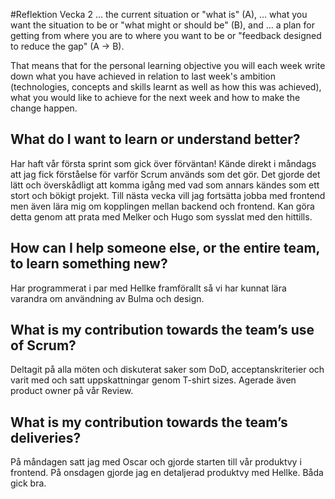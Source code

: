 #Reflektion Vecka 2
... the current situation or "what is" (A), 
... what you want the situation to be or "what might or should be" (B), and 
... a plan for getting from where you are to where you want to be or "feedback designed to reduce 
the gap" (A -> B).

That means that for the personal learning objective you will each week write down what you have 
achieved in relation to last week's ambition (technologies, concepts and skills learnt as well as 
how this was achieved), what you would like to achieve for the next week and how to make the change 
happen. 

## What do I want to learn or understand better?
Har haft vår första sprint som gick över förväntan! Kände direkt i måndags att jag fick förståelse för varför Scrum används som det gör. Det gjorde det lätt och överskådligt att komma igång med vad som annars kändes som ett stort och bökigt projekt. Till nästa vecka vill jag fortsätta jobba med frontend men även lära mig om kopplingen mellan backend och frontend. Kan göra detta genom att prata med Melker och Hugo som sysslat med den hittills.

## How can I help someone else, or the entire team, to learn something new?
Har programmerat i par med Hellke framförallt så vi har kunnat lära varandra om användning av Bulma och design.

## What is my contribution towards the team’s use of Scrum?
Deltagit på alla möten och diskuterat saker som DoD, acceptanskriterier och varit med och satt uppskattningar genom T-shirt sizes. Agerade även product owner på vår Review.

## What is my contribution towards the team’s deliveries? 
På måndagen satt jag med Oscar och gjorde starten till vår produktvy i frontend. På onsdagen gjorde jag en detaljerad produktvy med Hellke. Båda gick bra.